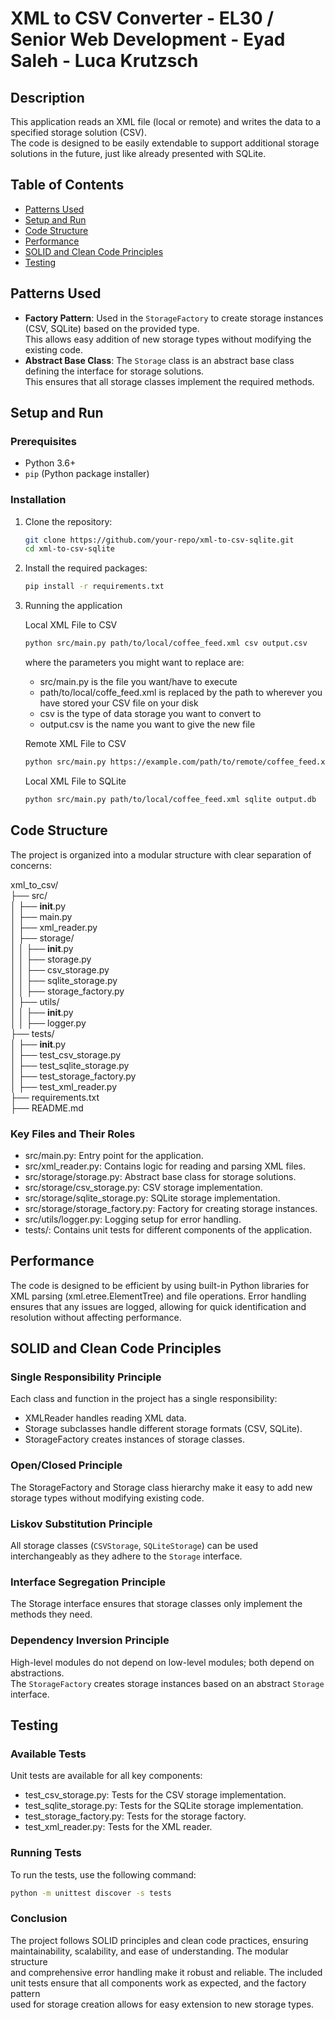 # XML to CSV Converter - EL30 / Senior Web Development - Eyad Saleh - Luca Krutzsch

## Description

This application reads an XML file (local or remote) and writes the data to a specified storage solution (CSV).  
The code is designed to be easily extendable to support additional storage solutions in the future, just like already presented with SQLite.

## Table of Contents

- [Patterns Used](#patterns-used)
- [Setup and Run](#setup-and-run)
- [Code Structure](#code-structure)
- [Performance](#performance)
- [SOLID and Clean Code Principles](#solid-and-clean-code-principles)
- [Testing](#testing)

## Patterns Used

- **Factory Pattern**: Used in the `StorageFactory` to create storage instances (CSV, SQLite) based on the provided type.  
         This allows easy addition of new storage types without modifying the existing code.  
- **Abstract Base Class**: The `Storage` class is an abstract base class defining the interface for storage solutions.  
         This ensures that all storage classes implement the required methods.

## Setup and Run

### Prerequisites

- Python 3.6+
- `pip` (Python package installer)

### Installation

1. Clone the repository:

   ```bash
   git clone https://github.com/your-repo/xml-to-csv-sqlite.git
   cd xml-to-csv-sqlite
2. Install the required packages:

   ```bash
   pip install -r requirements.txt
3. Running the application

   Local XML File to CSV

      ```bash
      python src/main.py path/to/local/coffee_feed.xml csv output.csv
      ```
   where the parameters you might want to replace are: 
      - src/main.py is the file you want/have to execute
      - path/to/local/coffe_feed.xml is replaced by the path to wherever you have stored your CSV file on your disk 
      - csv is the type of data storage you want to convert to
      - output.csv is the name you want to give the new file

   Remote XML File to CSV

      ```bash
      python src/main.py https://example.com/path/to/remote/coffee_feed.xml csv output.csv
      ```
   Local XML File to SQLite

      ```bash 
      python src/main.py path/to/local/coffee_feed.xml sqlite output.db
## Code Structure

   The project is organized into a modular structure with clear separation of concerns:

   xml_to_csv/  
   ├── src/  
   │   ├── __init__.py  
   │   ├── main.py  
   │   ├── xml_reader.py  
   │   ├── storage/  
   │   │   ├── __init__.py  
   │   │   ├── storage.py  
   │   │   ├── csv_storage.py  
   │   │   ├── sqlite_storage.py  
   │   │   ├── storage_factory.py  
   │   ├── utils/  
   │   │   ├── __init__.py  
   │   │   ├── logger.py  
   ├── tests/  
   │   ├── __init__.py  
   │   ├── test_csv_storage.py  
   │   ├── test_sqlite_storage.py  
   │   ├── test_storage_factory.py  
   │   ├── test_xml_reader.py  
   ├── requirements.txt  
   ├── README.md  

### Key Files and Their Roles

- src/main.py: Entry point for the application.
- src/xml_reader.py: Contains logic for reading and parsing XML files.
- src/storage/storage.py: Abstract base class for storage solutions.
- src/storage/csv_storage.py: CSV storage implementation.
- src/storage/sqlite_storage.py: SQLite storage implementation.
- src/storage/storage_factory.py: Factory for creating storage instances.
- src/utils/logger.py: Logging setup for error handling.
- tests/: Contains unit tests for different components of the application.

## Performance

The code is designed to be efficient by using built-in Python libraries for   
XML parsing (xml.etree.ElementTree) and file operations. Error handling   
ensures that any issues are logged, allowing for quick identification and   
resolution without affecting performance.

## SOLID and Clean Code Principles

### Single Responsibility Principle

Each class and function in the project has a single responsibility:

- XMLReader handles reading XML data.
- Storage subclasses handle different storage formats (CSV, SQLite).
- StorageFactory creates instances of storage classes.

### Open/Closed Principle

The StorageFactory and Storage class hierarchy make it easy to add new 
storage types without modifying existing code.

### Liskov Substitution Principle

All storage classes (`CSVStorage`, `SQLiteStorage`) can be used interchangeably 
as they adhere to the `Storage` interface.

### Interface Segregation Principle

The Storage interface ensures that storage classes only implement the 
methods they need.

### Dependency Inversion Principle

High-level modules do not depend on low-level modules; both depend on abstractions.   
The `StorageFactory` creates storage instances based on an abstract `Storage` interface.

## Testing

### Available Tests

Unit tests are available for all key components:

- test_csv_storage.py: Tests for the CSV storage implementation.
- test_sqlite_storage.py: Tests for the SQLite storage implementation.
- test_storage_factory.py: Tests for the storage factory.
- test_xml_reader.py: Tests for the XML reader.

### Running Tests

To run the tests, use the following command:

   ```bash 
   python -m unittest discover -s tests
   ```
### Conclusion

The project follows SOLID principles and clean code practices, ensuring  
maintainability, scalability, and ease of understanding. The modular structure  
and comprehensive error handling make it robust and reliable. The included  
unit tests ensure that all components work as expected, and the factory pattern  
used for storage creation allows for easy extension to new storage types.  
